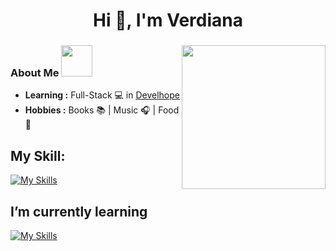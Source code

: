 <h1 align="center">Hi 👋, I'm Verdiana </h1>

### <img align='right' src="https://media.giphy.com/media/ieyl9zmCjO4b4t6qoY/giphy.gif" width="230">

### About Me <img src="https://media.giphy.com/media/VgCDAzcKvsR6OM0uWg/giphy.gif" width="50">
-  **Learning :** Full-Stack 💻 in [Develhope](https://www.develhope.co/it/sign-up/)
-  **Hobbies :** Books 📚 | Music 🎧 | Food 🍜

## My Skill:
[![My Skills](https://skillicons.dev/icons?i=html,css,js,react,ts)](https://skillicons.dev)

## I’m currently learning
[![My Skills](https://skillicons.dev/icons?i=nodejs)](https://skillicons.dev)



